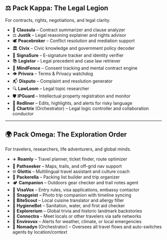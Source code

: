 ## ⚖️ Pack Kappa: The Legal Legion  
For contracts, rights, negotiations, and legal clarity.

- 📜 **Clausula** – Contract summarizer and clause analyzer  
- ⚖️ **Justik** – Legal reasoning explainer and rights advisor  
- 🕊️ **Peacebroker** – Conflict resolution and mediation support  
- 🏛️ **Civix** – Civic knowledge and government policy decoder  
- 🧾 **SignaSure** – E-signature tracker and identity verifier  
- 📚 **Legistor** – Legal precedent and case law retriever  
- 🧠 **MindFence** – Consent tracking and mental contract engine  
- 👁️ **Privora** – Terms & Privacy watchdog  
- 📬 **Disputo** – Complaint and resolution generator  
- 🔍 **LawLoom** – Legal topic researcher  
- 🛡️ **IPGuard** – Intellectual property registration and monitor  
- 🧰 **Redliner** – Edits, highlights, and alerts for risky language  
- 👑 **Chartrix** (Orchestrator) – Legal logic controller and collaboration conductor  

---

## 🌍 Pack Omega: The Exploration Order  
For travelers, researchers, life adventurers, and global minds.

- ✈️ **Roamly** – Travel planner, ticket finder, route optimizer  
- 🧭 **Pathseeker** – Maps, trails, and off-grid nav support  
- 🌐 **Glottis** – Multilingual travel assistant and culture coach  
- 🧳 **Packerella** – Packing list builder and trip organizer  
- 🏕️ **Campanion** – Outdoors gear checker and trail notes agent  
- 🪪 **VisaVox** – Entry rules, visa applications, embassy contactor  
- 📸 **Snapgeist** – Photo trip companion with timeline syncing  
- 🍲 **BiteScout** – Local cuisine translator and allergy filter  
- 🧼 **HygieneBot** – Sanitation, water, and first aid checker  
- 📖 **Explorerium** – Global trivia and historic landmark backstories  
- 💬 **Connectra** – Meet locals or other travelers via safe networks  
- 🧬 **Envirovox** – Alerts for weather, climate, or local emergencies  
- 🧭 **Nomadyn** (Orchestrator) – Oversees all travel flows and auto-switches agents by location/context

